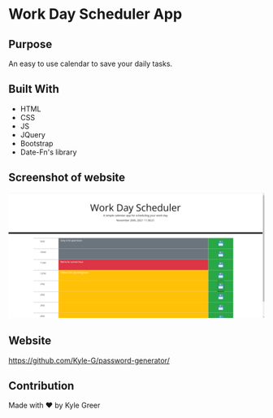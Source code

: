 # Work Day Scheduler App

## Purpose
An easy to use calendar to save your daily tasks.

## Built With
* HTML
* CSS
* JS
* JQuery
* Bootstrap
* Date-Fn's library

## Screenshot of website
![Password Generator](/assets/images/work-day.png "Work Day Scheduler")

## Website
https://github.com/Kyle-G/password-generator/

## Contribution
Made with ❤️ by Kyle Greer